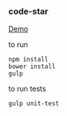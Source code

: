 ### code-star

[Demo](http://code-star.s3-website-us-west-2.amazonaws.com/)

to run
```
npm install
bower install
gulp
```

to run tests
```
gulp unit-test
```


